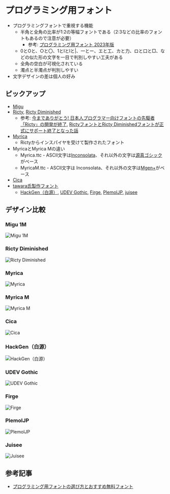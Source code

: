 # プログラミング用フォント

- プログラミングフォントで重視する機能
    - 半角と全角の比率が1:2の等幅フォントである（2:3などの比率のフォントもあるので注意が必要）
        - 参考: [プログラミング用フォント 2023年版](https://www.chihayafuru.jp/tech/index.php/archives/5952)
    - 0とOと、○と〇、1とIとlと|、一とー、エと工、カと力、ロと口と□、などの似た形の文字を一目で判別しやすい工夫がある
    - 全角の空白が可視化されている
    - 濁点と半濁点が判別しやすい
- 文字デザインの差は個人の好み

## ピックアップ

- [Migu](https://mix-mplus-ipa.osdn.jp/)
- [Ricty](https://rictyfonts.github.io/), [Ricty Diminished](https://rictyfonts.github.io/diminished)
    - 参考: [今までありがとう! 日本人プログラマー向けフォントの先駆者「Ricty」の開発が終了](https://forest.watch.impress.co.jp/docs/serial/yajiuma/1478305.html), [RictyフォントとRicty Diminishedフォントが正式にサポート終了となった話](https://qiita.com/sounisi5011/items/62e4da71458ca7ce73c7)
- [Myrica](https://myrica.estable.jp/)
    - Rictyからインスパイヤを受けて製作されたフォント
- MyricaとMyrica Mの違い
    - Myrica.ttc - ASCII文字は[Inconsolata](https://github.com/googlefonts/Inconsolata)、それ以外の文字は[源真ゴシック](http://jikasei.me/font/genshin/)がベース
    - MyricaM.ttc - ASCII文字は Inconsolata、それ以外の文字は[Mgen+](http://jikasei.me/font/mgenplus/)がベース
- [Cica](https://github.com/miiton/Cica)
- [tawara氏製作フォント](https://github.com/yuru7)
    - [HackGen（白源）](https://github.com/yuru7/HackGen), [UDEV Gothic](https://github.com/yuru7/udev-gothic), [Firge](https://github.com/yuru7/Firge), [PlemolJP](https://github.com/yuru7/PlemolJP), [juisee](https://github.com/yuru7/juisee)

## デザイン比較

### Migu 1M
![Migu 1M](image/Fonts-Migu1M.gif)

### Ricty Diminished
![Ricty Diminished](image/Fonts-RictyDiminished.gif)

### Myrica
![Myrica](image/Fonts-Myrica.gif)

### Myrica M
![Myrica M](image/Fonts-MyricaM.gif)

### Cica
![Cica](image/Fonts-Cica.gif)

### HackGen（白源）
![HackGen（白源）](image/Fonts-HackGen.gif)

### UDEV Gothic
![UDEV Gothic](image/Fonts-UDEVGothic.gif)

### Firge
![Firge](image/Fonts-Firge.gif)

### PlemolJP
![PlemolJP](image/Fonts-PlemolJP.gif)

### Juisee
![Juisee](image/Fonts-Juisee.gif)

## 参考記事

- [プログラミング用フォントの選び方とおすすめ無料フォント](https://pouhon.net/font-programming/4990/)